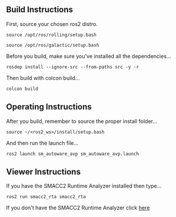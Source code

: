  <h2>Build Instructions</h2>

First, source your chosen ros2 distro.
```
source /opt/ros/rolling/setup.bash
```
```
source /opt/ros/galactic/setup.bash
```

Before you build, make sure you've installed all the dependencies...

```
rosdep install --ignore-src --from-paths src -y -r
```

Then build with colcon build...

```
colcon build
```
  <h2>Operating Instructions</h2>
After you build, remember to source the proper install folder...

```
source ~/<ros2_ws>/install/setup.bash
```

And then run the launch file...

```
ros2 launch sm_autoware_avp sm_autoware_avp.launch
```

 <h2>Viewer Instructions</h2>
If you have the SMACC2 Runtime Analyzer installed then type...

```
ros2 run smacc2_rta smacc2_rta
```

If you don't have the SMACC2 Runtime Analyzer click <a href="https://robosoft.ai/product-category/smacc2-runtime-analyzer/">here</a>
